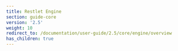 ```yaml
---
title: Restlet Engine
section: guide-core
version: '2.5'
weight: 10
redirect_to: /documentation/user-guide/2.5/core/engine/overview
has_children: true
---
```

